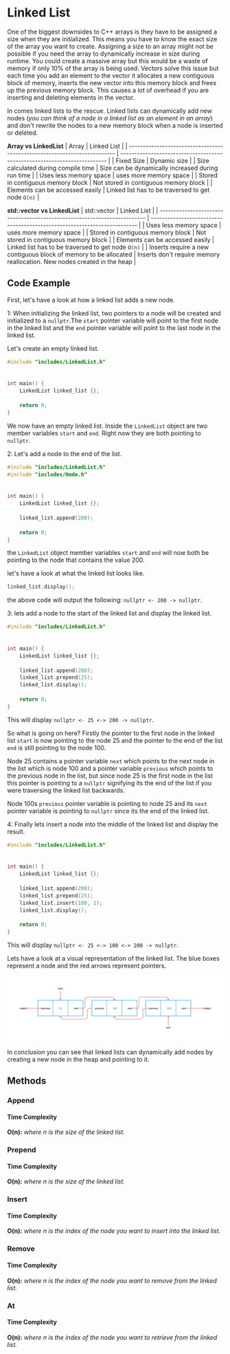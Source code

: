 # Linked List

One of the biggest downsides to C++ arrays is they have to be assigned a size when they are initialized. This means you have to know the exact size of the array you want to create. Assigning a size to an array might not be possible if you need the array to dynamically increase in size during runtime. You could create a massive array but this would be a waste of memory if only 10% of the array is being used. Vectors solve this issue but each time you add an element to the vector it allocates a new contiguous block of memory, inserts the new vector into this memory block and frees up the previous memory block. This causes a lot of overhead if you are inserting and deleting elements in the vector.

In comes linked lists to the rescue. Linked lists can dynamically add new nodes (*you can think of a node in a linked list as an element in an array*) and don't rewrite the nodes to a new memory block when a node is inserted or deleted.

**Array vs LinkedList**
| Array                                                                     | Linked List                                                               |
| ------------------------------------------------------------------------- | ------------------------------------------------------------------------- |
| Fixed Size                                                                | Dynamic size                                                              |
| Size calculated during compile time                                       | Size can be dynamically increased during run time                         |
| Uses less memory space                                                    | uses more memory space                                                    |
| Stored in contiguous memory block                                         | Not stored in contiguous memory block                                     |
| Elements can be accessed easily                                           | Linked list has to be traversed to get node `O(n)`                        |

**std::vector vs LinkedList**
| std::vector                                                               | Linked List                                                               |
| ------------------------------------------------------------------------- | ------------------------------------------------------------------------- |
| Uses less memory space                                                    | uses more memory space                                                    |
| Stored in contiguous memory block                                         | Not stored in contiguous memory block                                     |
| Elements can be accessed easily                                           | Linked list has to be traversed to get node `O(n)`                        |
| Inserts require a new contiguous block of memory to be allocated          | Inserts don't require memory reallocation. New nodes created in the heap  |  


## Code Example

First, let's have a look at how a linked list adds a new node.

1: When initializing the linked list, two pointers to a node will be created and initialized to a `nullptr`.The `start` pointer variable will point to the first node in the linked list and the `end` pointer variable will point to the last node in the linked list.

Let's create an empty linked list.

```c++
#include "includes/LinkedList.h"


int main() {
    LinkedList linked_list {};

    return 0;
}
```

We now have an empty linked list. Inside the `LinkedList` object are two member variables `start` and `end`. Right now they are both pointing to `nullptr`.

2: Let's add a node to the end of the list.

```c++
#include "includes/LinkedList.h"
#include "includes/Node.h"


int main() {
    LinkedList linked_list {};

    linked_list.append(200);

    return 0;
}
```

the `LinkedList` object member variables `start` and `end` will now both be pointing to the node that contains the value 200.

let's have a look at what the linked list looks like.

```c++
linked_list.display();
```

the above code will output the following: `nullptr <- 200 -> nullptr`.

3: lets add a node to the start of the linked list and display the linked list.

```c++
#include "includes/LinkedList.h"


int main() {
    LinkedList linked_list {};

    linked_list.append(200);
    linked_list.prepend(25);
    linked_list.display();

    return 0;
}
```

This will display `nullptr <- 25 <-> 200 -> nullptr`. 

So what is going on here? Firstly the pointer to the first node in the linked list `start` is now pointing to the node 25 and the pointer to the end of the list `end` is still pointing to the node 100. 

Node 25 contains a pointer variable `next` which points to the next node in the list which is node 100 and a pointer variable `previous` which points to the previous node in the list, but since node 25 is the first node in the list this pointer is pointing to a `nullptr` signifying its the end of the list if you were traversing the linked list backwards. 

Node 100s `previous` pointer variable is pointing to node 25 and its `next` pointer variable is pointing to `nullptr` since its the end of the linked list.

4: Finally lets insert a node into the middle of the linked list and display the result.

```c++
#include "includes/LinkedList.h"


int main() {
    LinkedList linked_list {};

    linked_list.append(200);
    linked_list.prepend(25);
    linked_list.insert(100, 1);
    linked_list.display();

    return 0;
}
```

This will display `nullptr <- 25 <-> 100 <-> 200 -> nullptr`.

Lets have a look at a visual representation of the linked list. The blue boxes represent a node and the red arrows represent pointers.


![Linked List Diagram](images/linked_list_diagram.png?raw=true "Linked List")

In conclusion you can see that linked lists can dynamically add nodes by creating a new node in the heap and pointing to it.

## Methods

### Append

#### Time Complexity

**O(n):** *where n is the size of the linked list.*

### Prepend

#### Time Complexity

**O(n):** *where n is the size of the linked list.*

### Insert

#### Time Complexity

**O(n):** *where n is the index of the node you want to insert into the linked list.*

### Remove

#### Time Complexity

**O(n):** *where n is the index of the node you want to remove from the linked list.*

### At

#### Time Complexity

**O(n):** *where n is the index of the node you want to retrieve from the linked list.*
